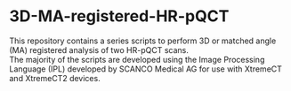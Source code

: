 # 3D-MA-registered-HR-pQCT
This repository contains a series scripts to perform 3D or matched angle (MA) registered analysis of two HR-pQCT scans.\
The majority of the scripts are developed using the Image Processing Language (IPL) developed by SCANCO Medical AG for use with XtremeCT and XtremeCT2 devices.
